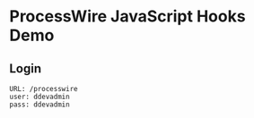 # ProcessWire JavaScript Hooks Demo

## Login

```
URL: /processwire
user: ddevadmin
pass: ddevadmin
```
